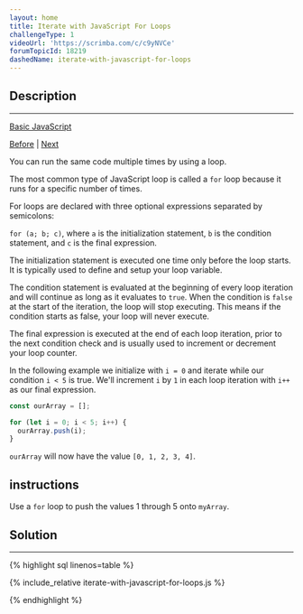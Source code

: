 ```yaml
---
layout: home
title: Iterate with JavaScript For Loops
challengeType: 1
videoUrl: 'https://scrimba.com/c/c9yNVCe'
forumTopicId: 18219
dashedName: iterate-with-javascript-for-loops
---
```


<div class="row">
<div class="columnStmt" markdown="1">

## Description
------

[Basic JavaScript](../basic-javascript/README.html) 

[Before](./iterate-with-javascript-while-loops.md)  | [Next](./iterate-odd-numbers-with-a-for-loop.md) 

You can run the same code multiple times by using a loop.

The most common type of JavaScript loop is called a `for` loop because it runs for a specific number of times.

For loops are declared with three optional expressions separated by semicolons:

`for (a; b; c)`, where `a` is the initialization statement, `b` is the condition statement, and `c` is the final expression.

The initialization statement is executed one time only before the loop starts. It is typically used to define and setup your loop variable.

The condition statement is evaluated at the beginning of every loop iteration and will continue as long as it evaluates to `true`. When the condition is `false` at the start of the iteration, the loop will stop executing. This means if the condition starts as false, your loop will never execute.

The final expression is executed at the end of each loop iteration, prior to the next condition check and is usually used to increment or decrement your loop counter.

In the following example we initialize with `i = 0` and iterate while our condition `i < 5` is true. We'll increment `i` by `1` in each loop iteration with `i++` as our final expression.

```js
const ourArray = [];

for (let i = 0; i < 5; i++) {
  ourArray.push(i);
}
```

`ourArray` will now have the value `[0, 1, 2, 3, 4]`.

##  instructions 

Use a `for` loop to push the values 1 through 5 onto `myArray`.

</div>
<div class="columnSol" markdown="1">

## Solution
------

{% highlight sql linenos=table %}

{% include_relative iterate-with-javascript-for-loops.js %}

{% endhighlight %}

</div>
</div>


